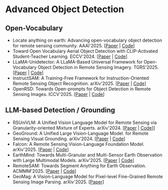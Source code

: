 # Advanced Object Detection

## Open-Vocabulary

- Locate anything on earth: Advancing open-vocabulary object detection for remote sensing community. AAAI'2025. [[Paper](https://ojs.aaai.org/index.php/AAAI/article/view/32672) | [Code](https://github.com/jaychempan/LAE-DINO)]
- Toward Open Vocabulary Aerial Object Detection with CLIP-Activated Student-Teacher Learning. ECCV'2024. [[Paper](https://link.springer.com/chapter/10.1007/978-3-031-73016-0_25) | [Code](https://github.com/VisionXLab/CastDet)]
- LLaMA-Unidetector: A LLaMA-Based Universal Framework for Open-Vocabulary Object Detection in Remote Sensing Imagery. TGRS'2025. [[Paper](https://ieeexplore.ieee.org/abstract/document/10976651) | [Code](https://github.com/ChloeeGrace/LLaMA-Unidetector)]
- InstructSAM: A Training-Free Framework for Instruction-Oriented Remote Sensing Object Recognition. arXiv'2025. [[Paper](https://arxiv.org/abs/2505.15818) | [Code](https://github.com/VoyagerXvoyagerx/InstructSAM)]
- OpenRSD: Towards Open-prompts for Object Detection in Remote Sensing Images. ICCV'2025. [[Paper](https://arxiv.org/abs/2503.06146) | [Code](https://github.com/floatingstarZ/OpenRSD)]

## LLM-based Detection / Grounding

- RSUniVLM: A Unified Vision Language Model for Remote Sensing via Granularity-oriented Mixture of Experts. arXiv'2024. [[Paper](https://arxiv.org/abs/2412.05679) | [Code](https://github.com/xuliu-cyber/RSUniVLM)]]
- GeoGround: A Unified Large Vision-Language Model. for Remote Sensing Visual Grounding. arXiv'2024. [[Paper](http://arxiv.org/abs/2411.11904) | [Code](https://github.com/zytx121/GeoGround)]
- Falcon: A Remote Sensing Vision-Language Foundation Model. arXiv'2025. [[Paper](https://arxiv.org/abs/2503.11070) | [Code](https://github.com/TianHuiLab/Falcon)]
- EarthMind: Towards Multi-Granular and Multi-Sensor Earth Observation with Large Multimodal Models. arXiv'2025. [[Paper](https://arxiv.org/abs/2506.01667) | [Code](https://github.com/shuyansy/EarthMind)]
- RemoteSAM: Towards Segment Anything for Earth Observation. ACMMM'2025. [[Paper](https://arxiv.org/abs/2505.18022) | [Code](https://github.com/1e12Leon/RemoteSAM)]
- GeoMag: A Vision-Language Model for Pixel-level Fine-Grained Remote Sensing Image Parsing. arXiv'2025. [[Paper](https://arxiv.org/abs/2507.05887)]
